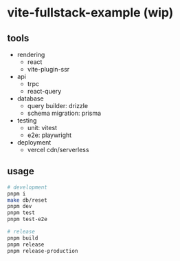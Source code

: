 # vite-fullstack-example (wip)

## tools

- rendering
  - react
  - vite-plugin-ssr
- api
  - trpc
  - react-query
- database
  - query builder: drizzle
  - schema migration: prisma
- testing
  - unit: vitest
  - e2e: playwright
- deployment
  - vercel cdn/serverless

## usage

```sh
# development
pnpm i
make db/reset
pnpm dev
pnpm test
pnpm test-e2e

# release
pnpm build
pnpm release
pnpm release-production
```
